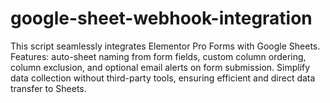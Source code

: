 # google-sheet-webhook-integration
This script seamlessly integrates Elementor Pro Forms with Google Sheets. Features: auto-sheet naming from form fields, custom column ordering, column exclusion, and optional email alerts on form submission. Simplify data collection without third-party tools, ensuring efficient and direct data transfer to Sheets.

